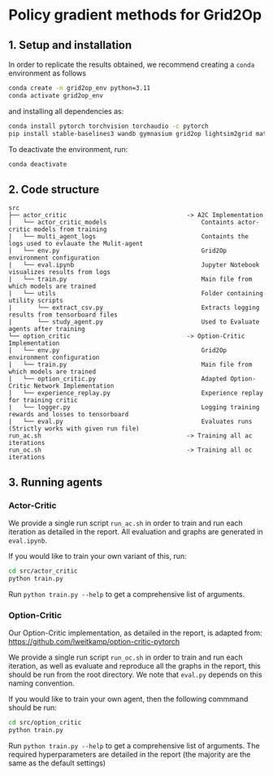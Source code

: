 # Policy gradient methods for Grid2Op

## 1. Setup and installation

In order to replicate the results obtained, we recommend creating a $\texttt{conda}$ environment as follows

```bash
conda create -n grid2op_env python=3.11
conda activate grid2op_env
```

and installing all dependencies as:

```bash
conda install pytorch torchvision torchaudio -c pytorch
pip install stable-baselines3 wandb gymnasium grid2op lightsim2grid matplotlib pandas
```

To deactivate the environment, run:
```bash
conda deactivate
```

## 2. Code structure

```
src                                             
├── actor_critic                                 -> A2C Implementation
|   └── actor_critic_models                          Containts actor-critic models from training
|   └── multi_agent_logs                             Containts the logs used to evlauate the Mulit-agent
|   └── env.py                                       Grid2Op environment configuration
|   └── eval.ipynb                                   Jupyter Notebook  visualizes results from logs   
|   └── train.py                                     Main file from which models are trained
|   └── utils                                        Folder containing utility scripts
|       └── extract_csv.py                           Extracts logging results from tensorboard files
|       └── study_agent.py                           Used to Evaluate agents after training
└── option_critic                                -> Option-Critic Implementation
|   └── env.py                                       Grid2Op environment configuration
|   └── train.py                                     Main file from which models are trained
|   └── option_critic.py                             Adapted Option-Critic Network Implementation
|   └── experience_replay.py                         Experience replay for training critic
|   └── logger.py                                    Logging training rewards and losses to tensorboard
|   └── eval.py                                      Evaluates runs (Strictly works with given run file)
run_ac.sh                                        -> Training all ac iterations
run_oc.sh                                        -> Training all oc iterations
```

## 3. Running agents

### Actor-Critic
We provide a single run script ```run_ac.sh``` in order to train and run each iteration as detailed in the report. All evaluation and graphs are generated in ```eval.ipynb```.

If you would like to train your own variant of this, run:

```bash
cd src/actor_critic
python train.py 
```
Run ```python train.py --help``` to get a comprehensive list of arguments.


### Option-Critic

Our Option-Critic implementation, as detailed in the report, is adapted from: https://github.com/lweitkamp/option-critic-pytorch

We provide a single run script ```run_oc.sh``` in order to train and run each iteration, as well as evaluate and reproduce all the graphs in the report, this should be run from the root directory. We note that ```eval.py``` depends on this naming convention. 

If you would like to train your own agent, then the following commmand should be run:

```bash
cd src/option_critic
python train.py 
```

Run ```python train.py --help``` to get a comprehensive list of arguments. The required hyperparameters are detailed in the report (the majority are the same as the default settings)
